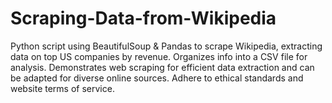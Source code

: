 # Scraping-Data-from-Wikipedia
Python script using BeautifulSoup &amp; Pandas to scrape Wikipedia, extracting data on top US companies by revenue. Organizes info into a CSV file for analysis. Demonstrates web scraping for efficient data extraction and can be adapted for diverse online sources. Adhere to ethical standards and website terms of service.
